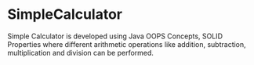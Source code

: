 # SimpleCalculator
Simple Calculator is developed using Java OOPS Concepts, SOLID Properties where different arithmetic operations like addition, subtraction, multiplication and division can be performed.
